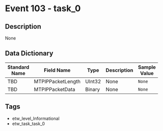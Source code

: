 # Event 103 - task_0

## Description
None

## Data Dictionary
|Standard Name|Field Name|Type|Description|Sample Value|
|---|---|---|---|---|
|TBD|MTPIPPacketLength|UInt32|None|`None`|
|TBD|MTPIPPacketData|Binary|None|`None`|

## Tags
* etw_level_Informational
* etw_task_task_0